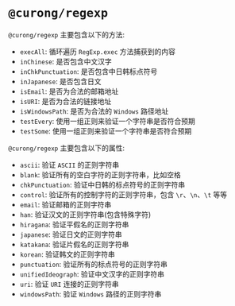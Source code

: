 # `@curong/regexp`


`@curong/regexp` 主要包含以下的方法:

 - `execAll`: 循环遍历 `RegExp.exec` 方法捕获到的内容
 - `inChinese`: 是否包含中文汉字
 - `inChkPunctuation`: 是否包含中日韩标点符号
 - `inJapanese`: 是否包含日文
 - `isEmail`: 是否为合法的邮箱地址
 - `isURI`: 是否为合法的链接地址
 - `isWindowsPath`: 是否为合法的 `Windows` 路径地址
 - `testEvery`: 使用一组正则来验证一个字符串是否符合预期
 - `testSome`: 使用一组正则来验证一个字符串是否符合预期


`@curong/regexp` 主要包含以下的属性:

- `ascii`: 验证 `ASCII` 的正则字符串
- `blank`: 验证所有的空白字符的正则字符串，比如空格
- `chkPunctuation`: 验证中日韩的标点符号的正则字符串
- `control`: 验证所有的控制字符的正则字符串，包含 `\r`、`\n`、`\t` 等等
- `email`: 验证邮箱的正则字符串
- `han`: 验证汉文的正则字符串(包含特殊字符)
- `hiragana`: 验证平假名的正则字符串
- `japanese`: 验证日文的正则字符串
- `katakana`: 验证片假名的正则字符串
- `korean`: 验证韩文的正则字符串
- `punctuation`: 验证所有的标点符号的正则字符串
- `unifiedIdeograph`: 验证中文汉字的正则字符串
- `uri`: 验证 `URI` 连接的正则字符串
- `windowsPath`: 验证 `Windows` 路径的正则字符串
